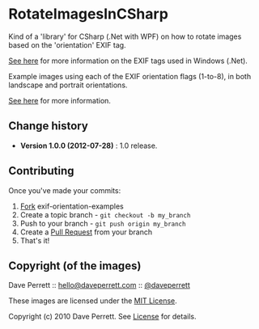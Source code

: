 RotateImagesInCSharp
===============

Kind of a 'library' for CSharp (.Net with WPF) on how to rotate images based on the 'orientation' EXIF tag.

[See here](https://msdn.microsoft.com/en-us/library/windows/desktop/ms534418(v=vs.85).aspx) for more information on the EXIF tags used in Windows (.Net).


Example images using each of the EXIF orientation flags (1-to-8), in both landscape and portrait orientations.

[See here](http://www.daveperrett.com/articles/2012/07/28/exif-orientation-handling-is-a-ghetto/) for more information.

Change history
-----------

* **Version 1.0.0 (2012-07-28)** : 1.0 release.

Contributing
------------

Once you've made your commits:

1. [Fork](http://help.github.com/fork-a-repo/) exif-orientation-examples
2. Create a topic branch - `git checkout -b my_branch`
3. Push to your branch - `git push origin my_branch`
4. Create a [Pull Request](http://help.github.com/pull-requests/) from your branch
5. That's it!

Copyright (of the images)
-------------------------

Dave Perrett :: hello@daveperrett.com :: [@daveperrett](http://twitter.com/daveperrett)

These images are licensed under the [MIT License](http://opensource.org/licenses/MIT).

Copyright (c) 2010 Dave Perrett. See [License](https://github.com/recurser/exif-orientation-examples/blob/master/LICENSE) for details.

